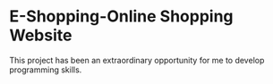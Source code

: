 # E-Shopping-Online Shopping Website
This project has been an extraordinary opportunity for me to develop programming skills.
